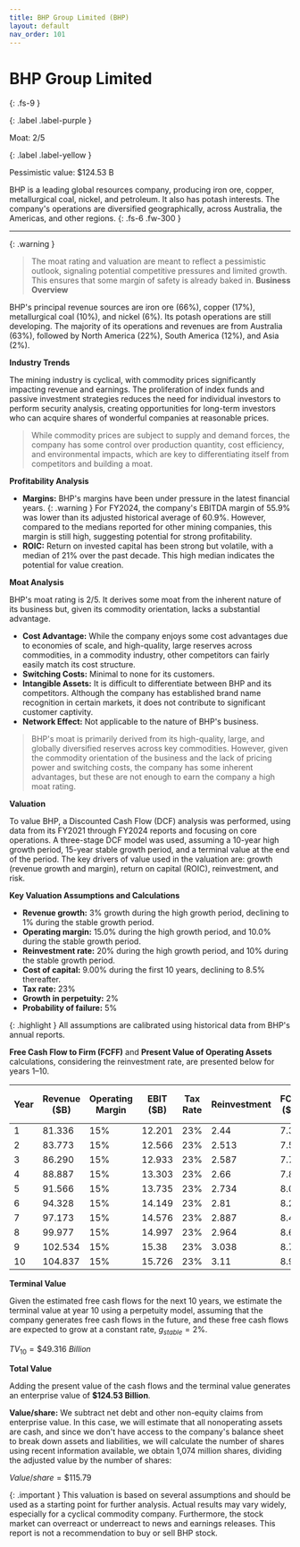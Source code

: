 ```yaml
---
title: BHP Group Limited (BHP)
layout: default
nav_order: 101
---
```


# BHP Group Limited
{: .fs-9 }

{: .label .label-purple }

Moat: 2/5

{: .label .label-yellow }

Pessimistic value: $124.53 B

BHP is a leading global resources company, producing iron ore, copper, metallurgical coal, nickel, and petroleum. It also has potash interests. The company's operations are diversified geographically, across Australia, the Americas, and other regions.
{: .fs-6 .fw-300 }

---

{: .warning } 
>The moat rating and valuation are meant to reflect a pessimistic outlook, signaling potential competitive pressures and limited growth. This ensures that some margin of safety is already baked in.
**Business Overview**

BHP's principal revenue sources are iron ore (66%), copper (17%), metallurgical coal (10%), and nickel (6%). Its potash operations are still developing. The majority of its operations and revenues are from Australia (63%), followed by North America (22%), South America (12%), and Asia (2%).

**Industry Trends**

The mining industry is cyclical, with commodity prices significantly impacting revenue and earnings. The proliferation of index funds and passive investment strategies reduces the need for individual investors to perform security analysis, creating opportunities for long-term investors who can acquire shares of wonderful companies at reasonable prices.

> While commodity prices are subject to supply and demand forces, the company has some control over production quantity, cost efficiency, and environmental impacts, which are key to differentiating itself from competitors and building a moat.

**Profitability Analysis**

* **Margins:** BHP's margins have been under pressure in the latest financial years. 
{: .warning }
For FY2024, the company's EBITDA margin of 55.9% was lower than its adjusted historical average of 60.9%. However, compared to the medians reported for other mining companies, this margin is still high, suggesting potential for strong profitability.
* **ROIC:** Return on invested capital has been strong but volatile, with a median of 21% over the past decade. This high median indicates the potential for value creation.

**Moat Analysis**

BHP's moat rating is 2/5. It derives some moat from the inherent nature of its business but, given its commodity orientation, lacks a substantial advantage.

* **Cost Advantage:** While the company enjoys some cost advantages due to economies of scale, and high-quality, large reserves across commodities, in a commodity industry, other competitors can fairly easily match its cost structure.
* **Switching Costs:** Minimal to none for its customers.
* **Intangible Assets:** It is difficult to differentiate between BHP and its competitors. Although the company has established brand name recognition in certain markets, it does not contribute to significant customer captivity.
* **Network Effect:** Not applicable to the nature of BHP's business.

> BHP's moat is primarily derived from its high-quality, large, and globally diversified reserves across key commodities. However, given the commodity orientation of the business and the lack of pricing power and switching costs, the company has some inherent advantages, but these are not enough to earn the company a high moat rating.

**Valuation**

To value BHP, a Discounted Cash Flow (DCF) analysis was performed, using data from its FY2021 through FY2024 reports and focusing on core operations. A three-stage DCF model was used, assuming a 10-year high growth period, 15-year stable growth period, and a terminal value at the end of the period. The key drivers of value used in the valuation are: growth (revenue growth and margin), return on capital (ROIC), reinvestment, and risk.

**Key Valuation Assumptions and Calculations**

* **Revenue growth:** 3% growth during the high growth period, declining to 1% during the stable growth period.
* **Operating margin:** 15.0% during the high growth period, and 10.0% during the stable growth period.
* **Reinvestment rate:** 20% during the high growth period, and 10% during the stable growth period.
* **Cost of capital:** 9.00% during the first 10 years, declining to 8.5% thereafter.
* **Tax rate:** 23%
* **Growth in perpetuity:** 2%
* **Probability of failure:** 5%

{: .highlight }
All assumptions are calibrated using historical data from BHP's annual reports.

**Free Cash Flow to Firm (FCFF)** and **Present Value of Operating Assets** calculations, considering the reinvestment rate, are presented below for years 1–10.

| Year | Revenue ($B) | Operating Margin | EBIT ($B) | Tax Rate | Reinvestment | FCFF ($B) | Cost of Capital | PV ($B) |
|---|---|---|---|---|---|---|---|---|
| 1 | 81.336 | 15% | 12.201 | 23% | 2.44 | 7.36 | 9% | 6.76 |
| 2 | 83.773 | 15% | 12.566 | 23% | 2.513 | 7.54 | 9% | 6.29 |
| 3 | 86.290 | 15% | 12.933 | 23% | 2.587 | 7.72 | 9% | 5.85 |
| 4 | 88.887 | 15% | 13.303 | 23% | 2.66 | 7.89 | 9% | 5.45 |
| 5 | 91.566 | 15% | 13.735 | 23% | 2.734 | 8.07 | 9% | 5.08 |
| 6 | 94.328 | 15% | 14.149 | 23% | 2.81 | 8.25 | 9% | 4.74 |
| 7 | 97.173 | 15% | 14.576 | 23% | 2.887 | 8.43 | 9% | 4.42 |
| 8 | 99.977 | 15% | 14.997 | 23% | 2.964 | 8.61 | 9% | 4.13 |
| 9 | 102.534 | 15% | 15.38 | 23% | 3.038 | 8.78 | 9% | 3.86 |
| 10 | 104.837 | 15% | 15.726 | 23% | 3.11 | 8.95 | 9% | 3.61 |

**Terminal Value**

Given the estimated free cash flows for the next 10 years, we estimate the terminal value at year 10 using a perpetuity model, assuming that the company generates free cash flows in the future, and these free cash flows are expected to grow at a constant rate, $g_{stable}=2\%$.

$TV_{10} = \$49.316\ Billion$

**Total Value**

Adding the present value of the cash flows and the terminal value generates an enterprise value of **$124.53 Billion**.

**Value/share:** We subtract net debt and other non-equity claims from enterprise value. In this case, we will estimate that all nonoperating assets are cash, and since we don't have access to the company's balance sheet to break down assets and liabilities, we will calculate the number of shares using recent information available, we obtain 1,074 million shares, dividing the adjusted value by the number of shares:

$Value/share = \$115.79$


{: .important }
This valuation is based on several assumptions and should be used as a starting point for further analysis. Actual results may vary widely, especially for a cyclical commodity company. Furthermore, the stock market can overreact or underreact to news and earnings releases. This report is not a recommendation to buy or sell BHP stock.